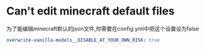 # Can't edit minecraft default files

为了能编辑minecraft默认的json文件,你需要在config.yml中把这个设置设为false

```yaml
overwrite-vanilla-models__DISABLE_AT_YOUR_OWN_RISK: true
```

